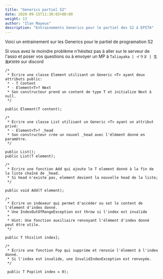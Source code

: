 ```yaml
---
title: "Generics partiel S2"
date: 2020-09-15T11:30:03+00:00
weight: 13
author: "Ilan Mayeux"
description: "Entrainements Generics pour le partiel des S2 à EPITA"
---
```


Voici un entrainement sur les Generics pour le partiel de programation S2

Si vous avez le moindre problème n'hésitez pas à aller sur le serveur de l'asso et poser vos questions ou à envoyer un MP à `Taliayaka | イラヌ | 生嵐#3699` sur discord

```
/*
 * Écrire une classe Element utilisant un Generic <T> ayant deux attributs public:
 * - T Content
 * - Element<T>? Next
 * Son constructeur prend un content de type T et initialize Next à null.
 */

public Element(T content);

/*
 * Écrire une classe List utilisant un Generic <T> ayant un attribut privé:
 * - Element<T>? _head
 * Son constructeur crée un nouvel _head avec l'élément donné en paramètre.
 */

public List();
public List(T element);

/*
 * Écrire une fonction Add qui ajoute le T element donné à la fin de la liste chaîné de _head.
 * Si head n'existe pas, element devient la nouvelle head de la liste;
 */

public void Add(T element);

/*
 * Écrire un indexeur qui permet d'accéder ou set le content de l'élement d'index donné.
 * Une IndexOutOfRangeException est throw si l'index est invalide
 *
 * Hint: Une fonction auxiliaire renvoyant l'élément d'index donné peut être utile.
 */

public T this[int index];

/*
 * Écrire une fonction Pop qui supprime et renvoie l'élement à l'index donné.
 * Si l'index est invalide, une InvalidIndexException est renvoyée.
 */

 public T Pop(int index = 0);
```
